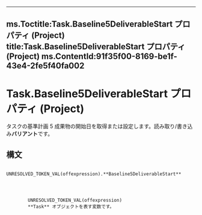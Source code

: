 

---
ms.Toctitle:Task.Baseline5DeliverableStart プロパティ (Project)
title:Task.Baseline5DeliverableStart プロパティ (Project)
ms.ContentId:91f35f00-8169-be1f-43e4-2fe5f40fa002
---
# Task.Baseline5DeliverableStart プロパティ (Project)




タスクの基準計画 5 成果物の開始日を取得または設定します。読み取り/書き込み**バリアント**です。

## 構文

            UNRESOLVED_TOKEN_VAL(offexpression).**Baseline5DeliverableStart**




            UNRESOLVED_TOKEN_VAL(offexpression)
            **Task** オブジェクトを表す変数です。




